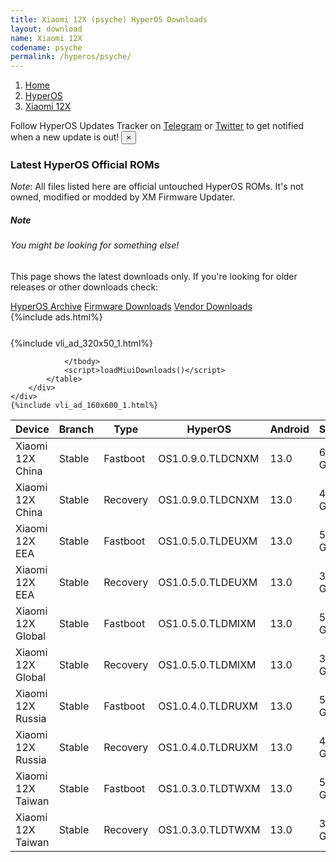 ```yaml
---
title: Xiaomi 12X (psyche) HyperOS Downloads
layout: download
name: Xiaomi 12X
codename: psyche
permalink: /hyperos/psyche/
---
```

<nav aria-label="breadcrumb">
    <ol class="breadcrumb">
        <li class="breadcrumb-item"><a href="/">Home</a></li>
        <li class="breadcrumb-item"><a href="/hyperos/">HyperOS</a></li>
        <li class="breadcrumb-item active" aria-current="page"><a href="/hyperos/psyche/">Xiaomi 12X</a></li>
    </ol>
</nav>
<div class="alert alert-primary alert-dismissible fade show" role="alert">
    Follow HyperOS Updates Tracker on <a href="https://t.me/MIUIUpdatesTracker" class="alert-link">Telegram</a>
     or <a href="https://twitter.com/MiFwUpdater" class="alert-link">Twitter</a> to get notified when a new update is out!
    <button type="button" class="close" data-dismiss="alert" aria-label="Close">
        <span aria-hidden="true">&times;</span>
    </button>
</div>

### Latest HyperOS Official ROMs
*Note*: All files listed here are official untouched HyperOS ROMs. It's not owned, modified or modded by XM Firmware Updater.
<div class="card">
  <div class="card-body">
    <h5 class="card-title">Note</h5>
    <h6 class="card-subtitle mb-2 text-muted">You might be looking for something else!</h6>
    <p class="card-text">This page shows the latest downloads only.
     If you're looking for older releases or other downloads check:</p>
    <a href="/archive/hyperos/psyche/" class="card-link">HyperOS Archive</a>
    <a href="/firmware/psyche/" class="card-link">Firmware Downloads</a>
    <a href="/vendor/psyche/" class="card-link">Vendor Downloads</a>
  </div>
</div>
{%include ads.html%}
<div class="row justify-content-center">
    <div class="col-10">
        <div class="table-responsive-md" style="margin-top: 25px;">
            {%include vli_ad_320x50_1.html%}
            <table id="miui" class="display dt-responsive nowrap compact table table-striped table-hover table-sm">
                <thead class="thead-dark">
                    <tr>
                        <th data-ref="device">Device</th>
                        <th data-ref="branch">Branch</th>
                        <th data-ref="type">Type</th>
                        <th data-ref="miui">HyperOS</th>
                        <th data-ref="android">Android</th>
                        <th data-ref="size">Size</th>
                        <th data-ref="size">Date</th>
                        <th data-ref="link">Link</th>
                    </tr>
                </thead>
                <tbody>
                <tr><td>Xiaomi 12X China</td><td>Stable</td><td>Fastboot</td><td>OS1.0.9.0.TLDCNXM</td><td>13.0</td><td>6.2 GB</td><td>2024-09-03</td><td><a href="/hyperos/psyche/stable/OS1.0.9.0.TLDCNXM/">Download</a></td></tr>
<tr><td>Xiaomi 12X China</td><td>Stable</td><td>Recovery</td><td>OS1.0.9.0.TLDCNXM</td><td>13.0</td><td>4.1 GB</td><td>2024-09-12</td><td><a href="/hyperos/psyche/stable/OS1.0.9.0.TLDCNXM/">Download</a></td></tr>
<tr><td>Xiaomi 12X EEA</td><td>Stable</td><td>Fastboot</td><td>OS1.0.5.0.TLDEUXM</td><td>13.0</td><td>5.6 GB</td><td>2024-08-12</td><td><a href="/hyperos/psyche/stable/OS1.0.5.0.TLDEUXM/">Download</a></td></tr>
<tr><td>Xiaomi 12X EEA</td><td>Stable</td><td>Recovery</td><td>OS1.0.5.0.TLDEUXM</td><td>13.0</td><td>3.9 GB</td><td>2024-08-21</td><td><a href="/hyperos/psyche/stable/OS1.0.5.0.TLDEUXM/">Download</a></td></tr>
<tr><td>Xiaomi 12X Global</td><td>Stable</td><td>Fastboot</td><td>OS1.0.5.0.TLDMIXM</td><td>13.0</td><td>5.8 GB</td><td>2024-09-03</td><td><a href="/hyperos/psyche/stable/OS1.0.5.0.TLDMIXM/">Download</a></td></tr>
<tr><td>Xiaomi 12X Global</td><td>Stable</td><td>Recovery</td><td>OS1.0.5.0.TLDMIXM</td><td>13.0</td><td>3.9 GB</td><td>2024-09-12</td><td><a href="/hyperos/psyche/stable/OS1.0.5.0.TLDMIXM/">Download</a></td></tr>
<tr><td>Xiaomi 12X Russia</td><td>Stable</td><td>Fastboot</td><td>OS1.0.4.0.TLDRUXM</td><td>13.0</td><td>5.7 GB</td><td>2024-08-12</td><td><a href="/hyperos/psyche/stable/OS1.0.4.0.TLDRUXM/">Download</a></td></tr>
<tr><td>Xiaomi 12X Russia</td><td>Stable</td><td>Recovery</td><td>OS1.0.4.0.TLDRUXM</td><td>13.0</td><td>4.0 GB</td><td>2024-08-29</td><td><a href="/hyperos/psyche/stable/OS1.0.4.0.TLDRUXM/">Download</a></td></tr>
<tr><td>Xiaomi 12X Taiwan</td><td>Stable</td><td>Fastboot</td><td>OS1.0.3.0.TLDTWXM</td><td>13.0</td><td>5.1 GB</td><td>2024-08-12</td><td><a href="/hyperos/psyche/stable/OS1.0.3.0.TLDTWXM/">Download</a></td></tr>
<tr><td>Xiaomi 12X Taiwan</td><td>Stable</td><td>Recovery</td><td>OS1.0.3.0.TLDTWXM</td><td>13.0</td><td>3.9 GB</td><td>2024-08-29</td><td><a href="/hyperos/psyche/stable/OS1.0.3.0.TLDTWXM/">Download</a></td></tr>

                </tbody>
                <script>loadMiuiDownloads()</script>
            </table>
        </div>
    </div>
    {%include vli_ad_160x600_1.html%}
</div>
